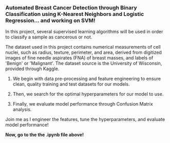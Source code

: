 ### Automated Breast Cancer Detection through Binary Classification using K-Nearest Neighbors and Logistic Regression... and working on SVM!

In this project, several supervised learning algorithms will be used in order to classify a sample as cancerous or not. 

The dataset used in this project contains numerical measurements of cell nuclei, such as radius, texture, perimeter, and area, derived from digitized images of fine needle aspirates (FNA) of breast masses, and labels of 'Benign' or 'Malignant'. The dataset source is the University of Wisconsin, provided through Kaggle.

1. We begin with data pre-processing and feature engineering to ensure clean, quality training and test datasets for our models. 

2. Then, we search for the optimal hyperparameters for our model to use. 

3. Finally, we evaluate model performance through Confusion Matrix analysis.


Join me as I engineer the features, tune the hyperparameters, and evaluate model performance!

**Now, go to the the .ipynb file above!**
